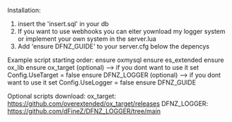 Installation: 
1. insert the 'insert.sql' in your db
2. If you want to use webhooks you can eiter yownload my logger system or implement your own system in the server.lua
3. Add 'ensure DFNZ_GUIDE' to your server.cfg below the depencys

Example script starting order:
ensure oxmysql
ensure es_extended
ensure ox_lib
ensure ox_target (optional) --> if you dont want to use it set Config.UseTarget = false
ensure DFNZ_LOGGER (optional) --> if you dont want to use it set Config.UseLogger = false
ensure DFNZ_GUIDE

Optional scripts download:
ox_target: https://github.com/overextended/ox_target/releases
DFNZ_LOGGER: https://github.com/dFineZ/DFNZ_LOGGER/tree/main
